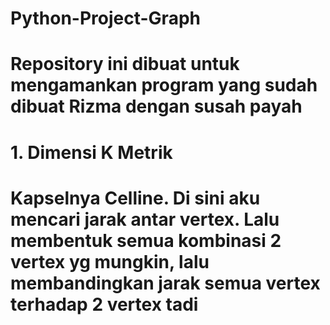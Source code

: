 # Python-Project-Graph
#
# Repository ini dibuat untuk mengamankan program yang sudah dibuat Rizma dengan susah payah
#
# 1. Dimensi K Metrik
# Kapselnya Celline. Di sini aku mencari jarak antar vertex. Lalu membentuk semua kombinasi 2 vertex yg mungkin, lalu membandingkan jarak semua vertex terhadap 2 vertex tadi
